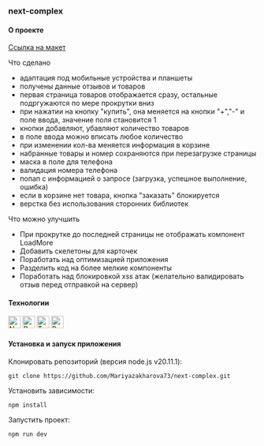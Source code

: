 ### next-complex

#### О проекте

[Ссылка на макет](https://www.figma.com/file/XIYVl8ICFkdl3HJZcc8o8B/%D1%82%D0%B5%D1%81%D1%82%D0%BE%D0%B2%D0%BE%D0%B5?type=design&mode=design&t=JUcQzutaQKE6kRJw-0)

Что сделано

- адаптация под мобильные устройства и планшеты
- получены данные отзывов и товаров
- первая страница товаров отображается сразу, остальные подргужаются по мере прокрутки вниз
- при нажатии на кнопку "купить", она меняется на кнопки "+","-" и поле ввода, значение поля становится 1
- кнопки добавляют, убавляют количество товаров
- в поле ввода можно вписать любое количество
- при изменении кол-ва меняется информация в корзине
- набранные товары и номер сохраняются при перезагрузке страницы
- маска в поле для телефона
- валидация номера телефона
- попап с информацией о запросе (загрузка, успешное выполнение, ошибка)
- если в корзине нет товара, кнопка "заказать" блокируется
- верстка без использования сторонних библиотек

Что можно улучшить

- При прокрутке до последней страницы не отображать компонент LoadMore
- Добавить скелетоны для карточек
- Поработать над оптимизацией приложения
- Разделить код на более мелкие компоненты
- Поработать над блокировкой xss атак (желательно валидировать отзыв перед отправкой на сервер)

#### Технологии

<div>
<img height='25px' src="https://img.shields.io/badge/Next.js-20232A??style=plastic&logo=nextdotjs&logoColor=fff" alt="Nextjs.">
  <img height='25px' src="https://img.shields.io/badge/React-20232A??style=plastic&logo=react&logoColor=61DAFB" alt="React.">
  <img height='25px' src="https://img.shields.io/badge/TypeScript-20232A??style=plastic&logo=typescript&logoColor=3178C6" alt="TypeScript.">
  <img height='25px' src="https://img.shields.io/badge/Redux Toolkit-20232A??style=plastic&logo=redux&logoColor=764ABC" alt="Redux.">
</div>

#### Установка и запуск приложения

Клонировать репозиторий (версия node.js v20.11.1):

    git clone https://github.com/Mariyazakharova73/next-complex.git

Установить зависимости:

    npm install

Запустить проект:

    npm run dev
